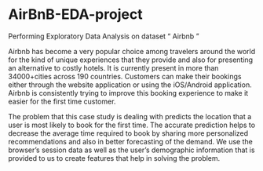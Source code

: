 # AirBnB-EDA-project
Performing Exploratory Data Analysis on dataset “ Airbnb ”

Airbnb has become a very popular choice among travelers around the world for the kind of unique experiences that they provide and also for presenting an alternative to costly hotels. It is currently present in more than 34000+cities across 190 countries. Customers can make their bookings either through the website application or using the iOS/Android application. Airbnb is consistently trying to improve this booking experience to make it easier for the first time customer.

The problem that this case study is dealing with predicts the location that a user is most likely to book for the first time. The accurate prediction helps to decrease the average time required to book by sharing more personalized recommendations and also in better forecasting of the demand. We use the browser’s session data as well as the user’s demographic information that is provided to us to create features that help in solving the problem.
